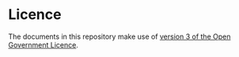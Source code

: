 # Licence

The documents in this repository make use of [version 3 of the Open Government Licence](https://www.nationalarchives.gov.uk/doc/open-government-licence/version/3/).